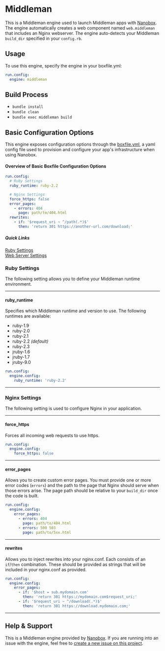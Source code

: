 # Middleman

This is a Middleman engine used to launch Middleman apps with [Nanobox](http://nanobox.io). The engine automatically creates a web component named `web.middleman` that includes an Nginx webserver. The engine auto-detects your Middleman `build_dir` specified in your `config.rb`.

## Usage
To use this engine, specify the engine in your boxfile.yml:

```yaml
run.config:
  engine: middleman
```

## Build Process
- `bundle install`
- `bundle clean`
- `bundle exec middleman build`

## Basic Configuration Options

This engine exposes configuration options through the [boxfile.yml](http://docs.nanobox.io/app-config/boxfile/), a yaml config file used to provision and configure your app's infrastructure when using Nanobox.

#### Overview of Basic Boxfile Configuration Options
```yaml
run.config:
  # Ruby Settings
  ruby_runtime: ruby-2.2

  # Nginx Settings
  force_https: false
  error_pages:
    - errors: 404
      page: path/to/404.html
  rewrites:
    - if: '$request_uri ~ ^/path(.*)$'
      then: 'return 301 https://another-url.com/download;'
```

##### Quick Links
[Ruby Settings](#ruby-settings)   
[Web Server Settings](#web-server-settings)

### Ruby Settings
The following setting allows you to define your Middleman runtime environment.

---

#### ruby_runtime
Specifies which Middleman runtime and version to use. The following runtimes are available:

- ruby-1.9
- ruby-2.0
- ruby-2.1
- ruby-2.2 *(default)*
- ruby-2.3
- jruby-1.6
- jruby-1.7
- jruby-9.0

```yaml
run.config:
  engine.config:
    ruby_runtime: 'ruby-2.2'
```

---

### Nginx Settings
The following setting is used to configure Nginx in your application.

---

#### force_https
Forces all incoming web requests to use https.

```yaml
run.config:
  engine.config:
    force_https: false
```

---

#### error_pages
Allows you to create custom error pages. You must provide one or more error codes (`errors`) and the path to the page that Nginx should serve when those errors arise. The page path should be relative to your `build_dir` once the code is built.

```yaml
run.config:
  engine.config:
    error_pages:
      - errors: 404
        page: path/to/404.html
      - errors: 500 503
        page: path/to/5xx.html
```

---

#### rewrites
Allows you to inject rewrites into your nginx.conf. Each consists of an `if`/`then` combination. These should be provided as strings that will be included in your nginx.conf as provided. 

```yaml
run.config:
  engine.config:
    error_pages:
      - if: '$host = sub.mydomain.com'
        then: 'return 301 https://mydomain.com$request_uri;'
      - if: '$request_uri ~ ^/download(.*)$'
        then: 'return 301 https://download.mydomain.com;'
```

---

## Help & Support
This is a Middleman engine provided by [Nanobox](http://nanobox.io). If you are running into an issue with the engine, feel free to [create a new issue on this project](https://github.com/nanobox-io/nanobox-engine-ruby/issues/new).
